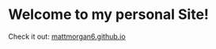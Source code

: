 # Welcome to my personal Site!

Check it out: [mattmorgan6.github.io](https://mattmorgan6.github.io/)
